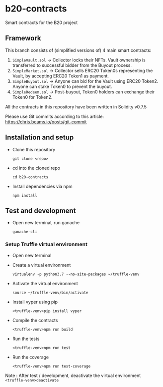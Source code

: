 # b20-contracts
Smart contracts for the B20 project

## Framework
This branch consists of (simplified versions of) 4 main smart contracts:

1. `SimpleVault.sol` -> Collector locks their NFTs. Vault ownership is transferred to successful bidder from the Buyout process.
2. `SimpleMarket.sol` -> Collector sells ERC20 Token0s representing the Vault, by accepting ERC20 Token1 as payment.
3. `SimpleBuyout.sol` -> Anyone can bid for the Vault using ERC20 Token2. Anyone can stake Token0 to prevent the buyout.
4. `SimpleRedeem.sol` -> Post-buyout, Token0 holders can exchange their Token0 for Token2.


All the contracts in this repository have been written in Solidity v0.7.5

Please use Git commits according to this article: https://chris.beams.io/posts/git-commit

## Installation and setup
* Clone this repository

  `git clone <repo>`

* cd into the cloned repo

  `cd b20-contracts`

* Install dependencies via npm

  `npm install`


## Test and development

* Open new terminal, run ganache

  `ganache-cli`

### Setup Truffle virtual environment

* Open new terminal

* Create a virtual environment

  `virtualenv -p python3.7 --no-site-packages ~/truffle-venv`

* Activate the virtual environment

  `source ~/truffle-venv/bin/activate`

* Install vyper using pip

  `<truffle-venv>pip install vyper`

* Compile the contracts

  `<truffle-venv>npm run build`

* Run the tests

  `<truffle-venv>npm run test`

* Run the coverage

  `<truffle-venv>npm run test-coverage`

Note : After test / development, deactivate the virtual environment
  `<truffle-venv>deactivate`
